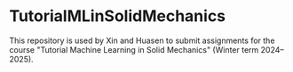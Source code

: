 ﻿# TutorialMLinSolidMechanics

This repository is used by Xin and Huasen to submit assignments for the course "Tutorial Machine Learning in Solid Mechanics" (Winter term 2024–2025).
